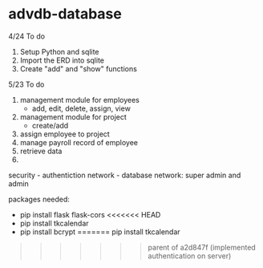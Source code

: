 # advdb-database

4/24 To do
1. Setup Python and sqlite
2. Import the ERD into sqlite
3. Create "add" and "show" functions

5/23 To do
1. management module for employees
    - add, edit, delete, assign, view
2. management module for project
    - create/add
3. assign employee to project
4. manage payroll record of employee
5. retrieve data
6. 
security - authentiction
network
    - database network: super admin and admin



packages needed:
- pip install flask flask-cors
<<<<<<< HEAD
- pip install tkcalendar
- pip install bcrypt
=======
pip install tkcalendar
>>>>>>> parent of a2d847f (implemented authentication on server)
